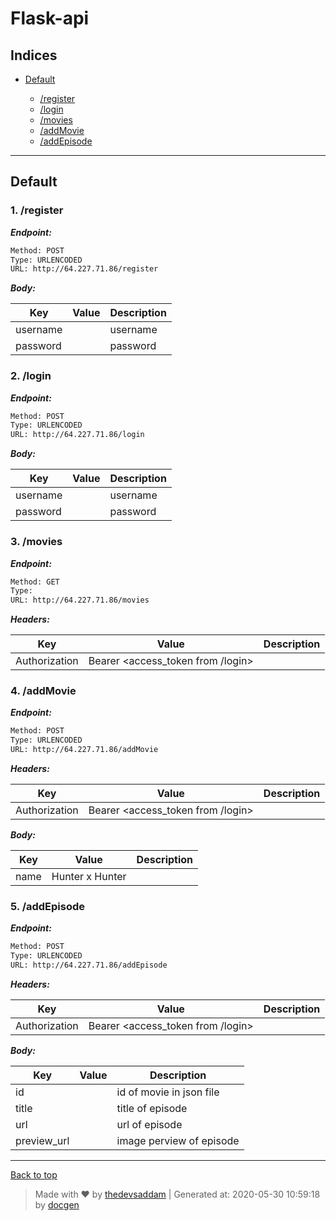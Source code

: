 
# Flask-api



## Indices

* [Default](#default)

  * [/register](#1-register)
  * [/login](#2-login)
  * [/movies](#3-movies)
  * [/addMovie](#4-addmovie)
  * [/addEpisode](#5-addepisode)


--------


## Default



### 1. /register



***Endpoint:***

```bash
Method: POST
Type: URLENCODED
URL: http://64.227.71.86/register
```



***Body:***


| Key | Value | Description |
| --- | ------|-------------|
| username |  | username |
| password |  | password |



### 2. /login



***Endpoint:***

```bash
Method: POST
Type: URLENCODED
URL: http://64.227.71.86/login
```



***Body:***


| Key | Value | Description |
| --- | ------|-------------|
| username |  | username |
| password |  | password |



### 3. /movies



***Endpoint:***

```bash
Method: GET
Type: 
URL: http://64.227.71.86/movies
```


***Headers:***

| Key | Value | Description |
| --- | ------|-------------|
| Authorization | Bearer <access_token from /login> |  |



### 4. /addMovie



***Endpoint:***

```bash
Method: POST
Type: URLENCODED
URL: http://64.227.71.86/addMovie
```


***Headers:***

| Key | Value | Description |
| --- | ------|-------------|
| Authorization | Bearer <access_token from /login> |  |



***Body:***


| Key | Value | Description |
| --- | ------|-------------|
| name | Hunter x Hunter |  |



### 5. /addEpisode



***Endpoint:***

```bash
Method: POST
Type: URLENCODED
URL: http://64.227.71.86/addEpisode
```


***Headers:***

| Key | Value | Description |
| --- | ------|-------------|
| Authorization | Bearer <access_token from /login> |  |



***Body:***


| Key | Value | Description |
| --- | ------|-------------|
| id |  | id of movie in json file |
| title |  | title of episode |
| url |  | url of episode |
| preview_url |  | image perview of episode |



---
[Back to top](#flask-api)
> Made with &#9829; by [thedevsaddam](https://github.com/thedevsaddam) | Generated at: 2020-05-30 10:59:18 by [docgen](https://github.com/thedevsaddam/docgen)
